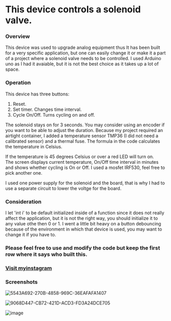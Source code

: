 # This device controls a solenoid valve.

### Overview 
This device was used to upgrade analog equipment thus It has been built for a very specific application, but one can easily change it or make it a 
part of a project where a solenoid valve needs to be controlled.
I used Arduino uno as I had it avaiable, but it is not the best choice as it takes up a lot of space.

### Operation
This device has three buttons:
1.	Reset. 
2.	Set timer. Changes time interval.
3.	Cycle On/Off. Turns cycling on and off.

The solenoid stays on for 3 seconds. You may consider using an encoder if you want to be able to adjust the duration.
Because my project required an airtight container, I added a temperature sensor TMP36 (I did not need a calibrated sensor) and a thermal fuse. 
The formula in the code calculates the temperature in Celsius.

If the temperature is 45 degrees Celsius or over a red LED will turn on.  
The screen displays current temperature, On/Off time interval in minutes and shows whether cycling is On or Off. I used a mosfet IRF530, feel free to pick another one.

I used one power supply for the solenoid and the board, that is why I had to use a separate circuit to lower the voltge for the board. 

### Consideration
I let 'int i' to be default initialized inside of a function since it does not really affect the application, but it is not the right way, you should initialize it to any value othe then 0 or 1. I went a little bit heavy on a button debouncing because of the environment in which that device is used, you may want to change it if you have to.

### Please feel free to use and modify the code but keep the first row where it says who built this.

### [Visit myinstagram](www.instagram.com/dennis_r2018)

### Screenshots
![5543A692-270B-4858-969C-36EAFAFA1407](https://user-images.githubusercontent.com/86169204/181370868-7294cdc6-5df6-4b01-b90c-5644bd8b1f71.JPEG)

![9068D447-CB72-421D-ACD3-FD3A24DCE705](https://user-images.githubusercontent.com/86169204/181370910-16333c5f-62bc-442c-a540-c89820bbfd2e.JPEG)

![image](https://user-images.githubusercontent.com/86169204/181358164-69243fe1-f8c3-4ed5-b8df-6ba9a8855349.png)



